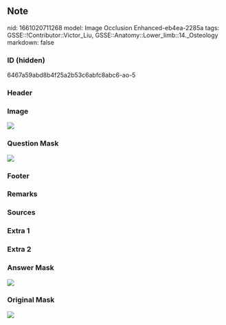 ## Note
nid: 1661020711268
model: Image Occlusion Enhanced-eb4ea-2285a
tags: GSSE::!Contributor::Victor_Liu, GSSE::Anatomy::Lower_limb::14._Osteology
markdown: false

### ID (hidden)
6467a59abd8b4f25a2b53c6abfc8abc6-ao-5

### Header


### Image
<img src="tmpme0zjb4v.png">

### Question Mask
<img src="6467a59abd8b4f25a2b53c6abfc8abc6-ao-5-Q.svg">

### Footer


### Remarks


### Sources


### Extra 1


### Extra 2


### Answer Mask
<img src="6467a59abd8b4f25a2b53c6abfc8abc6-ao-5-A.svg">

### Original Mask
<img src="6467a59abd8b4f25a2b53c6abfc8abc6-ao-O.svg">

